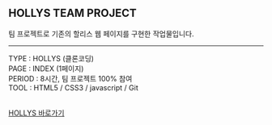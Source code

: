 ## HOLLYS TEAM PROJECT

팀 프로젝트로 기존의 할리스 웹 페이지를 구현한 작업물입니다.

<hr>
TYPE : HOLLYS (클론코딩) <br>
PAGE : INDEX (1페이지)<br>
PERIOD : 8시간, 팀 프로젝트 100% 참여<br>
TOOL : HTML5 / CSS3 / javascript / Git<br><br>


[HOLLYS 바로가기](https://eunbi1228.github.io/hollys/index.html)

